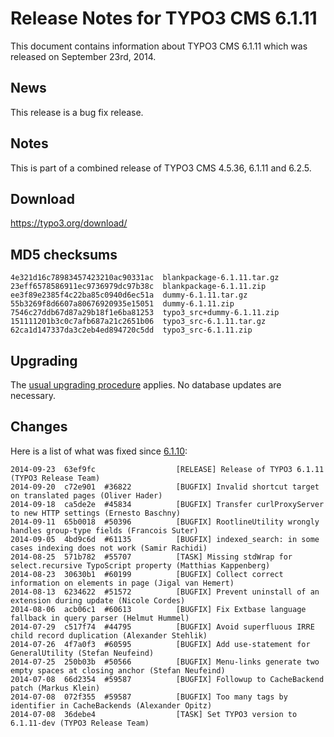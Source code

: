 Release Notes for TYPO3 CMS 6.1.11
==================================

This document contains information about TYPO3 CMS 6.1.11 which was
released on September 23rd, 2014.

News
----

This release is a bug fix release.

Notes
-----

This is part of a combined release of TYPO3 CMS 4.5.36, 6.1.11 and
6.2.5.

Download
--------

<https://typo3.org/download/>

MD5 checksums
-------------

    4e321d16c78983457423210ac90331ac  blankpackage-6.1.11.tar.gz
    23eff6578586911ec9736979dc97b38c  blankpackage-6.1.11.zip
    ee3f89e2385f4c22ba85c0940d6ec51a  dummy-6.1.11.tar.gz
    55b3269f8d6607a80676920935e15051  dummy-6.1.11.zip
    7546c27ddb67d87a29b18f1e6ba81253  typo3_src+dummy-6.1.11.zip
    151111201b3c0c7afb687a21c2651b06  typo3_src-6.1.11.tar.gz
    62ca1d147337da3c2eb4ed894720c5dd  typo3_src-6.1.11.zip

Upgrading
---------

The [usual upgrading
procedure](https://docs.typo3.org/typo3cms/InstallationGuide/) applies.
No database updates are necessary.

Changes
-------

Here is a list of what was fixed since
[6.1.10](TYPO3_CMS_6.1.10 "wikilink"):

    2014-09-23  63ef9fc                  [RELEASE] Release of TYPO3 6.1.11 (TYPO3 Release Team)
    2014-09-20  c72e901  #36822          [BUGFIX] Invalid shortcut target on translated pages (Oliver Hader)
    2014-09-18  ca5de2e  #45834          [BUGFIX] Transfer curlProxyServer to new HTTP settings (Ernesto Baschny)
    2014-09-11  65b0018  #50396          [BUGFIX] RootlineUtility wrongly handles group-type fields (Francois Suter)
    2014-09-05  4bd9c6d  #61135          [BUGFIX] indexed_search: in some cases indexing does not work (Samir Rachidi)
    2014-08-25  571b782  #55707          [TASK] Missing stdWrap for select.recursive TypoScript property (Matthias Kappenberg)
    2014-08-23  30630b1  #60199          [BUGFIX] Collect correct information on elements in page (Jigal van Hemert)
    2014-08-13  6234622  #51572          [BUGFIX] Prevent uninstall of an extension during update (Nicole Cordes)
    2014-08-06  acb06c1  #60613          [BUGFIX] Fix Extbase language fallback in query parser (Helmut Hummel)
    2014-07-29  c517f74  #44795          [BUGFIX] Avoid superfluous IRRE child record duplication (Alexander Stehlik)
    2014-07-26  4f7a0f3  #60595          [BUGFIX] Add use-statement for GeneralUtility (Stefan Neufeind)
    2014-07-25  250b03b  #50566          [BUGFIX] Menu-links generate two empty spaces at closing anchor (Stefan Neufeind)
    2014-07-08  66d2354  #59587          [BUGFIX] Followup to CacheBackend patch (Markus Klein)
    2014-07-08  072f355  #59587          [BUGFIX] Too many tags by identifier in CacheBackends (Alexander Opitz)
    2014-07-08  36debe4                  [TASK] Set TYPO3 version to 6.1.11-dev (TYPO3 Release Team)


